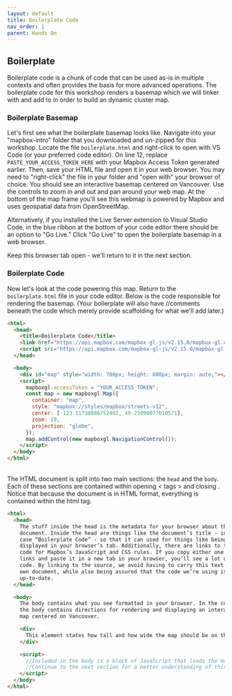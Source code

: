 ```yaml
---
layout: default
title: Boilerplate Code
nav_order: 1
parent: Hands On
---
```


## Boilerplate

Boilerplate code is a chunk of code that can be used as-is in multiple contexts and often provides the basis for more advanced operations. The boilerplate code for this workshop renders a basemap which we will tinker with and add to in order to build an dynamic cluster map.

### Boilerplate Basemap

Let's first see what the boilerplate basemap looks like. Navigate into your "mapbox-intro" folder that you downloaded and un-zipped for this workshop. Locate the file `boilerplate.html` and right-click to open with VS Code (or your preferred code editor). On line 12, replace `PASTE_YOUR_ACCESS_TOKEN_HERE` with your Mapbox Access Token generated earlier. Then, save your HTML file and open it in your web browser. You may need to "right-click" the file in your folder and "open with" your browser of choice. You should see an interactive basemap centered on Vancouver. Use the controls to zoom in and out and pan around your web map. At the bottom of the map frame you'll see this webmap is powered by Mapbox and uses geospatial data from OpenStreetMap.

Alternatively, if you installed the Live Server extension to Visual Studio Code, in the blue ribbon at the bottom of your code editor there should be an option to "Go Live." Click "Go Live" to open the boilerplate basemap in a web browser.

Keep this browser tab open - we'll return to it in the next section.

### Boilerplate Code

Now let's look at the code powering this map. Return to the `boilerplate.html` file in your code editor. Below is the code responsible for rendering the basemap. (Your boilerplate will also have //comments beneath the code which merely provide scaffolding for what we'll add later.)

```html
<html>
  <head>
    <title>Boilerplate Code</title>
    <link href="https://api.mapbox.com/mapbox-gl-js/v2.15.0/mapbox-gl.css" rel="stylesheet">
    <script src="https://api.mapbox.com/mapbox-gl-js/v2.15.0/mapbox-gl.js"></script>
  </head>

  <body>
    <div id="map" style="width: 700px; height: 600px; margin: auto;"></div>
    <script>
      mapboxgl.accessToken = "YOUR_ACCESS_TOKEN";
      const map = new mapboxgl.Map({
        container: "map",
        style: "mapbox://styles/mapbox/streets-v12",
        center: [-123.11738086752482, 49.25090077610571],
        zoom: 10,
        projection: "globe",
      });
      map.addControl(new mapboxgl.NavigationControl());
    </script>
  </body>
</html>
```

<br>
The HTML document is split into two main sections: the <code>head</code> and the <code>body</code>. Each of these sections are contained within opening < tags > and closing </ tags >. Notice that because the document is in HTML format, everything is contained within the html tag.

```html
<html>
  <head>
    The stuff inside the head is the metadata for your browser about the
    document. Inside the head are things like the document’s title - in this
    case “Boilerplate Code” - so that it can used for things like being
    displayed in your browser’s tab. Additionally, there are links to the source
    code for Mapbox’s JavaScript and CSS rules. If you copy either one of those
    links and paste it in a new tab in your browser, you’ll see a lot of raw
    code. By linking to the source, we avoid having to carry this text into our
    own document, while also being assured that the code we’re using is
    up-to-date.
  </head>

  <body>
    The body contains what you see formatted in your browser. In the code above,
    the body contains directions for rendering and displaying an interactive
    map centered on Vancouver.

    <div>
      This element states how tall and how wide the map should be on the screen.
    </div>

    <script>
      //Included in the body is a block of JavaScript that loads the map on the screen.
      //Continue to the next section for a better understanding of this script...
    </script>
  </body>
</html>
```
